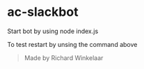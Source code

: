 # ac-slackbot
Start bot by using node index.js

To test restart by unsing the command above

>Made by Richard Winkelaar